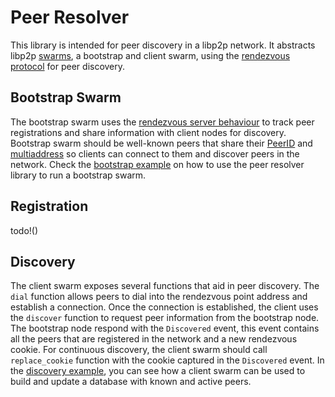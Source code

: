 # Peer Resolver

This library is intended for peer discovery in a libp2p network.
It abstracts libp2p [swarms][1], a bootstrap and client swarm, using the [rendezvous protocol][2] for peer discovery.

## Bootstrap Swarm

The bootstrap swarm uses the [rendezvous server behaviour][3] to track peer registrations and share information with client nodes for discovery.
Bootstrap swarm should be well-known peers that share their [PeerID][4] and [multiaddress][5] so clients can connect to them and discover peers in the network.
Check the [bootstrap example][7] on how to use the peer resolver library to run a bootstrap swarm.

## Registration

todo!()

## Discovery

The client swarm exposes several functions that aid in peer discovery.
The `dial` function allows peers to dial into the rendezvous point address and establish a connection.
Once the connection is established, the client uses the `discover` function to request peer information from the bootstrap node.
The bootstrap node respond with the `Discovered` event, this event contains all the peers that are registered in the network and a new rendezvous cookie. For continuous discovery, the client swarm should call `replace_cookie` function with the cookie captured in the `Discovered` event.
In the [discovery example][9], you can see how a client swarm can be used to build and update a database with known and active peers.

[1]: https://docs.rs/libp2p/latest/libp2p/struct.Swarm.html
[2]: https://github.com/libp2p/specs/blob/master/rendezvous/README.md
[3]: https://docs.rs/libp2p/latest/libp2p/rendezvous/server/struct.Behaviour.html
[4]: https://docs.libp2p.io/concepts/fundamentals/peers/#peer-id
[5]: https://github.com/libp2p/specs/blob/master/addressing/README.md#multiaddr-in-libp2p
[6]: https://github.com/libp2p/specs/blob/d21418638d5f09f2a4e5a1ceca17058df134a300/rendezvous/README.md#registration-lifetime
[7]: ./examples/bootstrap.rs
[8]: ./examples/register.rs
[9]: ./examples/discovery.rs
